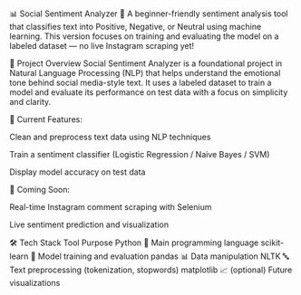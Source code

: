 📊 Social Sentiment Analyzer
💬 A beginner-friendly sentiment analysis tool that classifies text into Positive, Negative, or Neutral using machine learning. This version focuses on training and evaluating the model on a labeled dataset — no live Instagram scraping yet!

🧠 Project Overview
Social Sentiment Analyzer is a foundational project in Natural Language Processing (NLP) that helps understand the emotional tone behind social media-style text. It uses a labeled dataset to train a model and evaluate its performance on test data with a focus on simplicity and clarity.

🚀 Current Features:

Clean and preprocess text data using NLP techniques

Train a sentiment classifier (Logistic Regression / Naive Bayes / SVM)

Display model accuracy on test data

🧪 Coming Soon:

Real-time Instagram comment scraping with Selenium

Live sentiment prediction and visualization

🛠 Tech Stack
Tool	Purpose
Python 🐍	Main programming language
scikit-learn 🤖	Model training and evaluation
pandas 📊	Data manipulation
NLTK 🔤	Text preprocessing (tokenization, stopwords)
matplotlib 📈 (optional)	Future visualizations
